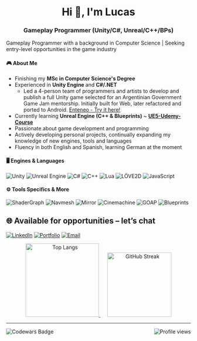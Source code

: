 <!--<p align="center">
  <img src="https://your-link/banner.gif" alt="Banner" width="100%">
</p>-->

<h1 align="center">Hi 👋, I'm Lucas</h1>
<h3 align="center">Gameplay Programmer (Unity/C#, Unreal/C++/BPs) </h3>

Gameplay Programmer with a background in Computer Science | Seeking entry-level opportunities in the game industry  <!-- , focused on creating fun and responsive gameplay experiences using Unity and Unreal Engine.-->


#### 🎮 About Me
- Finishing my <b>MSc in Computer Science's Degree</b>
- Experienced in <b> Unity Engine  </b> and <b> C#/.NET </b>
  - Led a 4-person team of programmers and artists to develop and publish a full Unity game selected for an Argentinian Government Game Jam mentorship. Initially built for Web, later refactored and ported to Android. [Enteneo - Try it here!](https://racmoonstudios.itch.io/enteneo)
- Currently learning <b>Unreal Engine (C++ & Blueprints)</b> ~ **[UE5-Udemy-Course](https://github.com/lmalvarez13/UE5-Gamedev.tv-Course)** 
- Passionate about game development and programming
- Actively developing personal projects, continually expanding my knowledge of new engines, tools and languages
- Fluency in both English and Spanish, learning German at the moment 
<!-- Challenge driven spirit who enjoys finding elegant, efficient solutions that enhance player's game experience !-->
<!-- Seeking a role in the game industry--> 


#### 🖥️ Engines & Languages

![Unity](https://img.shields.io/badge/Unity-100000?style=for-the-badge&logo=unity&logoColor=white)
![Unreal Engine](https://img.shields.io/badge/Unreal-0E1128?style=for-the-badge&logo=unrealengine&logoColor=white)
![C#](https://img.shields.io/badge/C%23-239120?style=for-the-badge&logo=c-sharp&logoColor=white)
![C++](https://img.shields.io/badge/C++-00599C?style=for-the-badge&logo=cplusplus&logoColor=white)
![Lua](https://img.shields.io/badge/Lua-2C2D72?style=for-the-badge&logo=lua&logoColor=white)
![LÖVE2D](https://img.shields.io/badge/LÖVE2D-1a1a1a?style=for-the-badge&logo=love&logoColor=ff66cc)
![JavaScript](https://img.shields.io/badge/JavaScript-F7DF1E?style=for-the-badge&logo=javascript&logoColor=black)

#### ⚙️ Tools Specifics & More

![ShaderGraph](https://img.shields.io/badge/ShaderGraph-100000?style=for-the-badge&logo=unity&logoColor=white)
![Navmesh](https://img.shields.io/badge/NavMesh-100000?style=for-the-badge&logo=unity&logoColor=white)
![Mirror](https://img.shields.io/badge/Mirror-100000?style=for-the-badge&logo=unity&logoColor=white)
![Cinemachine](https://img.shields.io/badge/Cinemachine-100000?style=for-the-badge&logo=unity&logoColor=white)
![GOAP](https://img.shields.io/badge/GOAP-100000?style=for-the-badge&logo=unity&logoColor=white)
![Blueprints](https://img.shields.io/badge/Blueprints-0E1128?style=for-the-badge&logo=unrealengine&logoColor=white)


<!--
#### 💡 Additional Knowledge & Tools
![Assembly](https://img.shields.io/badge/Assembly-525252?style=for-the-badge&logo=gnu&logoColor=white)
![Python](https://img.shields.io/badge/Python-3776AB?style=for-the-badge&logo=python&logoColor=white)
![WebGL](https://img.shields.io/badge/WebGL-990000?style=for-the-badge&logo=webgl&logoColor=white)
![Docker](https://img.shields.io/badge/Docker-2496ED?style=for-the-badge&logo=docker&logoColor=white)
![Scrum / Agile](https://img.shields.io/badge/Scrum%20%2F%20Agile-6DB33F?style=for-the-badge&logo=jira&logoColor=white)
-->
<!--
#### 🌐 Contact me 
[![LinkedIn](https://img.shields.io/badge/LinkedIn-Connect-blue?style=for-the-badge&logo=linkedin)](https://linkedin.com/in/yourprofile)
[![Portfolio](https://img.shields.io/badge/Portfolio-Visit-1abc9c?style=for-the-badge)](https://yourportfolio.com)
[![Itch.io](https://img.shields.io/badge/Itch.io-Games-FA5C5C?style=for-the-badge&logo=itch.io)](https://yourname.itch.io)
[![Email](https://img.shields.io/badge/Email-Contact-EA4335?style=for-the-badge&logo=gmail)](mailto:youremail@example.com)
-->

<!--
---

### 🎮 Playable Projects

#### 🕹️ *Project Name* – Unity (C#)  
<a href="https://github.com/YourRepoName">
  <img src="https://github.com/YourRepoName/blob/main/Docs/Gameplay.gif" width="600"/>
</a>

Developed and published a complete Unity game as team lead in a 4-person group during an Argentinian Government Game Jam.  
Selected for a 6-month mentorship and later refactored and ported the project from WebGL to Android.

> **Role:** Lead Programmer  
> **Focus Areas:** Gameplay systems, team coordination, optimization, Android deployment  
> **Tech:** Unity, C#, Timeline, Cinemachine, NavMesh, Shader Graph

--- 

-->

<h2 align="left"> 🌐 Available for opportunities – let’s chat </h2>

[![LinkedIn](https://img.shields.io/badge/LinkedIn-blue?style=for-the-badge&logo=linkedin)](https://www.linkedin.com/in/alvarezlm/)
[![Portfolio](https://img.shields.io/badge/Github.io-1abc9c?style=for-the-badge&logo=github)](https://lmalvarez13.github.io)
[![Email](https://img.shields.io/badge/Email-EA4335?style=for-the-badge&logo=gmail&logoColor=white)](mailto:lucas.alvarez1305@gmail.com)
<!-- [![Itch.io](https://img.shields.io/badge/Itch.io-Games-FA5C5C?style=for-the-badge&logo=itch.io)](https://yourname.itch.io) -->

<p align="center">
   <a href="https://github.com/anuraghazra/github-readme-stats">
    <img
      src="https://github-readme-stats.vercel.app/api/top-langs/?username=lmalvarez13&layout=compact&langs_count=8&hide_border=true&theme=dark"
      alt="Top Langs"
      height="200"
    />
  </a>
  &nbsp;&nbsp;&nbsp;&nbsp;
  <a href="https://github.com/DenverCoder1/github-readme-streak-stats">
    <img
      src="https://streak-stats.demolab.com?user=lmalvarez13&hide_border=true&theme=dark"
      alt="GitHub Streak"
      height="175"
    />
  </a>
</p>

---

<p align="right"> 
  <a href="https://www.codewars.com/users/HollTZ/stats">
    <img 
      src="https://img.shields.io/badge/Codewars-HollTZ-red?logo=codewars&logoColor=white" 
      alt="Codewars Badge" 
      align="left" 
    />
  </a>
  <img
    src="https://komarev.com/ghpvc/?username=lmalvarez13&label=Profile%20views&color=0e75b6&style=flat"
    alt="Profile views"
  />
</p>
<!-- ![Profile views](https://komarev.com/ghpvc/?username=lmalvarez13&label=Profile%20views&color=0e75b6&style=flat) -->
<!--
<p align="left">
  <a href="https://linkedin.com/in/yourusername"><img src="https://skillicons.dev/icons?i=linkedin" /></a>
  <a href="https://yourportfolio.com"><img src="https://skillicons.dev/icons?i=github" /></a>
</p> -->
